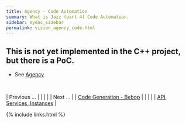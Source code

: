 ```yaml
---
title: Agency - Code Automation
summary: What is Jazz (part 4) Code Automation.
sidebar: mydoc_sidebar
permalink: vision_agency_code.html
---
```


## This is not yet implemented in the C++ project, but there is a PoC.

* See [Agency](agency_elements.html)

<br/>

| <span class="label label-default">Previous ...</span> | | | | | <span class="label label-info">Next ...</span> |
| [Code Generation - Bebop](vision_code_bebop.html) | | | | | [API, Services, Instances](vision_apis_services.html) |

{% include links.html %}

